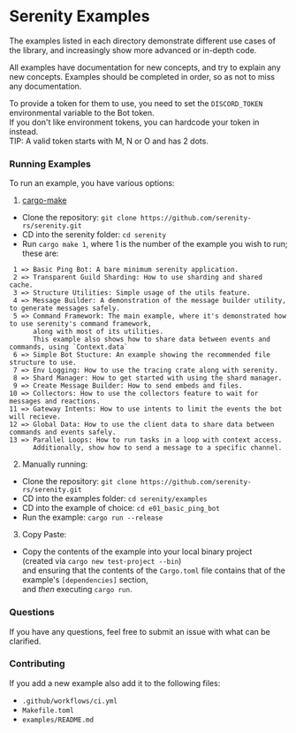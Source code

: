 # Serenity Examples

The examples listed in each directory demonstrate different use cases of the
library, and increasingly show more advanced or in-depth code.

All examples have documentation for new concepts, and try to explain any new
concepts. Examples should be completed in order, so as not to miss any
documentation.

To provide a token for them to use, you need to set the `DISCORD_TOKEN`
environmental variable to the Bot token.\
If you don't like environment tokens, you can hardcode your token in instead.\
TIP: A valid token starts with M, N or O and has 2 dots.

### Running Examples

To run an example, you have various options:

1. [cargo-make](https://lib.rs/crates/cargo-make)
- Clone the repository: `git clone https://github.com/serenity-rs/serenity.git`
- CD into the serenity folder: `cd serenity`
- Run `cargo make 1`, where 1 is the number of the example you wish to run; these are:
```
 1 => Basic Ping Bot: A bare minimum serenity application.
 2 => Transparent Guild Sharding: How to use sharding and shared cache.
 3 => Structure Utilities: Simple usage of the utils feature.
 4 => Message Builder: A demonstration of the message builder utility, to generate messages safely.
 5 => Command Framework: The main example, where it's demonstrated how to use serenity's command framework,
      along with most of its utilities.
      This example also shows how to share data between events and commands, using `Context.data`
 6 => Simple Bot Stucture: An example showing the recommended file structure to use.
 7 => Env Logging: How to use the tracing crate along with serenity.
 8 => Shard Manager: How to get started with using the shard manager.
 9 => Create Message Builder: How to send embeds and files.
10 => Collectors: How to use the collectors feature to wait for messages and reactions.
11 => Gateway Intents: How to use intents to limit the events the bot will recieve.
12 => Global Data: How to use the client data to share data between commands and events safely.
13 => Parallel Loops: How to run tasks in a loop with context access.
      Additionally, show how to send a message to a specific channel.
```

2. Manually running:
- Clone the repository: `git clone https://github.com/serenity-rs/serenity.git`
- CD into the examples folder: `cd serenity/examples`
- CD into the example of choice: `cd e01_basic_ping_bot`
- Run the example: `cargo run --release`

3. Copy Paste:
- Copy the contents of the example into your local binary project\
(created via `cargo new test-project --bin`)\
and ensuring that the contents of the `Cargo.toml` file
contains that of the example's `[dependencies]` section,\
and _then_ executing `cargo run`.

### Questions

If you have any questions, feel free to submit an issue with what can be
clarified.

### Contributing

If you add a new example also add it to the following files:
- `.github/workflows/ci.yml`
- `Makefile.toml`
- `examples/README.md`
